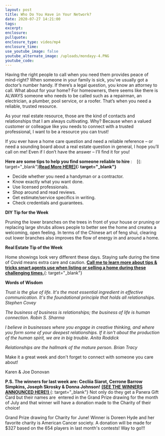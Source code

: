 ```yaml
---
layout: post
title: Who Do You Have in Your Network?
date: 2020-07-27 14:21:00
tags:
excerpt:
enclosure:
pullquote:
enclosure_type: video/mp4
enclosure_time:
use_youtube_image: false
youtube_alternate_image: /uploads/mondayy-4.PNG
youtube_code:
---
```


Having the right people to call when you need them provides peace of mind-right? When someone in your family is sick, you’ve usually got a doctor’s number handy. If there’s a legal question, you know an attorney to call. What about for your home? For homeowners, there seems like there is ALWAYS someone who needs to be called such as a repairman, an electrician, a plumber, pool service, or a roofer. That’s when you need a reliable, trusted resource.

As your real estate resource, those are the kind of contacts and relationships that I am always cultivating. Why? Because when a valued customer or colleague like you needs to connect with a trusted professional, I want to be a resource you can trust\!

If you ever have a home care question and need a reliable reference – or need a sounding board about a real estate question in general, I hope you’ll call on me\! Even if I don’t have the answer – I’ll find it for you\!&nbsp;

**Here are some tips to help you&nbsp;**find**&nbsp;someone&nbsp;**reliable**&nbsp;to hire&nbsp;**\: &nbsp; &nbsp;[\[](https://t.e2ma.net/click/vhxn3b/zwff20l/by8z2d){: target="_blank"}**[Read More HERE\]](https://t.e2ma.net/click/vhxn3b/zwff20l/rq9z2d){: target="_blank"}**

* Decide whether you need a handyman or a contractor.&nbsp;
* Know exactly what you want done.&nbsp;
* Use licensed professionals.&nbsp;
* Shop around and read reviews.&nbsp;
* Get estimate/service specifics in writing.&nbsp;
* Check credentials and guarantees.

**DIY Tip for the Week**

Pruning the lower branches on the trees in front of your house or pruning or replacing large shrubs allows people to better see the home and creates a welcoming, open feeling. In terms of the Chinese art of feng shui, clearing out lower branches also improves the flow of energy in and around a home.

**Real Estate Tip of the Week**

Home showings look very different these days. Staying safe during the time of Covid means extra care and caution.&nbsp;[**Call me to learn more about tips & tricks smart agents use when listing or selling a home during these challenging times.**](https://t.e2ma.net/click/vhxn3b/zwff20l/7ia02d){: target="_blank"}

**Words of Wisdom**

*Trust is the glue of life. It's the most essential ingredient in effective communication. It's the foundational principle that holds all relationships. Stephen Covey*

*The business of business is relationships; the business of life is human connection. Robin S. Sharma*

*I believe in businesses where you engage in creative thinking, and where you form some of your deepest relationships. If it isn't about the production of the human spirit, we are in big trouble. Anita Roddick*

*Relationships are the hallmark of the mature person. Brian Tracy*

Make it a great week and don't forget to connect with someone you care about\!

Karen & Joe Donovan

**P.S.&nbsp;**The winners for last week are:&nbsp;**Cecliia Siarot, Cerrone Barrow Simpkins, Joseph Skrosky & Donna Johnson****\!**&nbsp;[**(SEE THE WINNERS ANNOUNCED HERE\!)&nbsp;**](https://t.e2ma.net/click/vhxn3b/zwff20l/nbb02d){: target="_blank"}&nbsp;Not only do they get a Panera Gift Card but their names are&nbsp; entered in the Grand Prize drawing for the month of July and that winner will have a donation made to the Charity of their choice\!&nbsp;

Grand Prize drawing for Charity for June\! Winner is Doreen Hyde and her favorite charity is American Cancer society. A donation will be made for $327 based on the 654 players in last month's contests\! Way to go\!\!\!&nbsp;